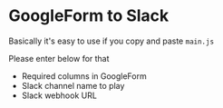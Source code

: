 # GoogleForm to Slack

Basically it's easy to use if you copy and paste `main.js`

Please enter below for that

- Required columns in GoogleForm
- Slack channel name to play
- Slack webhook URL
